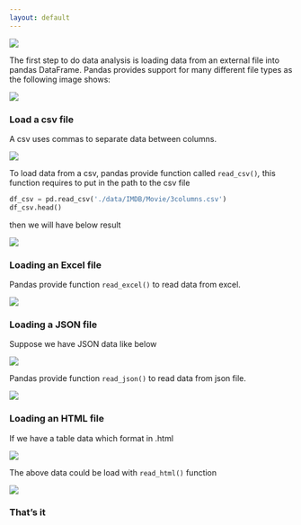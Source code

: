 ```yaml
---
layout: default
---
```



![](https://cdn-images-1.medium.com/max/1200/1*ENlg3jR5TQ6PBnOE_IFABg.jpeg)

The first step to do data analysis is loading data from an external file into pandas DataFrame. Pandas provides support for many different file types as the following image shows:

![](https://cdn-images-1.medium.com/max/800/1*l2jzZoNxMoluT32K63LBYw.jpeg)

### Load a csv file

A csv uses commas to separate data between columns.

![](https://cdn-images-1.medium.com/max/800/1*PbY7thkMPFajju1V6mc1MA.png)

To load data from a csv, pandas provide function called `read_csv()`_,_ this function requires to put in the path to the csv file

```python
df_csv = pd.read_csv('./data/IMDB/Movie/3columns.csv')  
df_csv.head()
```

then we will have below result

![](https://cdn-images-1.medium.com/max/800/1*7-kFpFb_D3KEnKjlsMytyQ.jpeg)

### Loading an Excel file

Pandas provide function `read_excel()`  to read data from excel.

![](https://cdn-images-1.medium.com/max/800/1*-UyaYEcfYYROYYYe_thOHw.jpeg)

### Loading a JSON file

Suppose we have JSON data like below

![](https://cdn-images-1.medium.com/max/800/1*9QxHeCr9OfdE8FmYURV_IQ.jpeg)

Pandas provide function `read_json()`  to read data from json file.

![](https://cdn-images-1.medium.com/max/800/1*NBXTd1rKpfLs53EbYVuF9Q.jpeg)

### Loading an HTML file

If we have a table data which format in .html

![](https://cdn-images-1.medium.com/max/800/1*aL_H2TzPPkML6bgnmCw2Bg.jpeg)

The above data could be load with `read_html()`  function

![](https://cdn-images-1.medium.com/max/800/1*7mAGs57Sw5Qc7DRJYUWrMA.jpeg)

### That’s it